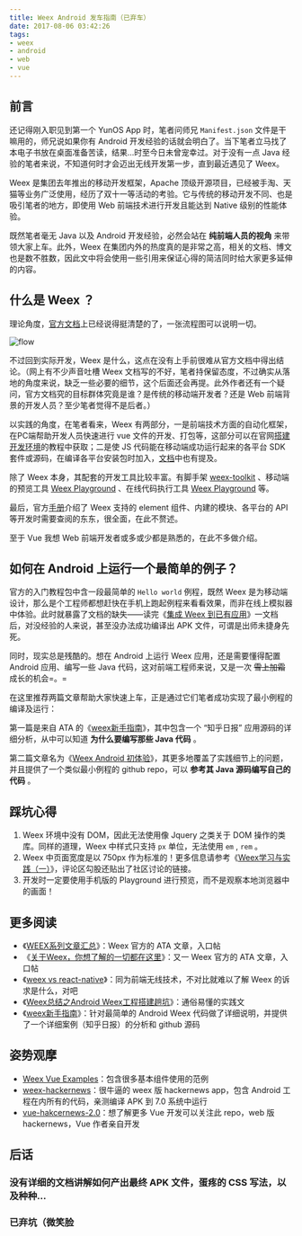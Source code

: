 ```yaml
---
title: Weex Android 发车指南（已弃车）
date: 2017-08-06 03:42:26
tags:
- weex
- android
- web
- vue
---
```


## 前言

还记得刚入职见到第一个 YunOS App 时，笔者问师兄 `Manifest.json` 文件是干嘛用的，师兄说如果你有 Android 开发经验的话就会明白了。当下笔者立马找了本电子书放在桌面准备苦读，结果...时至今日未曾宠幸过。对于没有一点 Java 经验的笔者来说，不知道何时才会迈出无线开发第一步，直到最近遇见了 Weex。

Weex 是集团去年推出的移动开发框架，Apache 顶级开源项目，已经被手淘、天猫等业务广泛使用，经历了双十一等活动的考验。它与传统的移动开发不同、也是吸引笔者的地方，即使用 Web 前端技术进行开发且能达到 Native 级别的性能体验。

既然笔者毫无 Java 以及 Android 开发经验，必然会站在 **纯前端人员的视角** 来带领大家上车。此外，Weex 在集团内外的热度真的是非常之高，相关的文档、博文也是数不胜数，因此文中将会使用一些引用来保证心得的简洁同时给大家更多延伸的内容。



## 什么是 Weex ？

理论角度，[官方文档](http://weex.apache.org/cn/guide/intro/how-it-works.html)上已经说得挺清楚的了，一张流程图可以说明一切。

![flow](http://weex.apache.org/cn/guide/images/flow.png)



不过回到实际开发，Weex 是什么，这点在没有上手前很难从官方文档中得出结论。（网上有不少声音吐槽 Weex 文档写的不好，笔者持保留态度，不过确实从落地的角度来说，缺乏一些必要的细节，这个后面还会再提。此外作者还有一个疑问，官方文档究的目标群体究竟是谁？是传统的移动端开发者？还是 Web 前端背景的开发人员？至少笔者觉得不是后者。）

以实践的角度，在笔者看来，Weex 有两部分，一是前端技术方面的自动化框架，在PC端帮助开发人员快速进行 vue 文件的开发、打包等，这部分可以在官网[搭建开发环境](http://weex.apache.org/cn/guide/set-up-env.html)的教程中获取；二是使 JS 代码能在移动端成功运行起来的各平台 SDK 套件或源码，在编译各平台安装包时加入，[文档](http://weex.apache.org/cn/guide/integrate-to-your-app.html)中也有提及。

除了 Weex 本身，其配套的开发工具比较丰富。有脚手架 [weex-toolkit](http://weex.apache.org/cn/guide/tools/toolkit.html) 、移动端的预览工具 [Weex Playground](http://weex.apache.org/cn/playground.html) 、在线代码执行工具 [Weex Playground](http://dotwe.org/vue) 等。

最后，官方[手册](http://weex.apache.org/cn/references/)介绍了 Weex 支持的 element 组件、内建的模块、各平台的 API 等开发时需要查阅的东东，很全面，在此不赘述。

至于 Vue 我想 Web 前端开发者或多或少都是熟悉的，在此不多做介绍。



## 如何在 Android 上运行一个最简单的例子？

官方的入门教程包中含一段最简单的 `Hello world` 例程，既然 Weex 是为移动端设计，那么是个工程师都想赶快在手机上跑起例程来看看效果，而非在线上模拟器中体验。此时就暴露了文档的缺失——读完《[集成 Weex 到已有应用](https://weex.incubator.apache.org/cn/guide/integrate-to-your-app.html)》一文档后，对没经验的人来说，甚至没办法成功编译出 APK 文件，可谓是出师未捷身先死。

同时，现实总是残酷的。想在 Android 上运行 Weex 应用，还是需要懂得配置 Android 应用、编写一些 Java 代码，这对前端工程师来说，又是一次 ~~雪上加霜~~ 成长的机会=。=

在这里推荐两篇文章帮助大家快速上车，正是通过它们笔者成功实现了最小例程的编译及运行：

第一篇是来自 ATA 的《[weex新手指南](https://www.atatech.org/articles/57091)》，其中包含一个 “知乎日报” 应用源码的详细分析，从中可以知道 **为什么要编写那些 Java 代码** 。

第二篇文章名为《[Weex Android 初体验](http://blog.csdn.net/mengzuixilou/article/details/52690960)》，其更多地覆盖了实践细节上的问题，并且提供了一个类似最小例程的 github repo，可以 **参考其 Java 源码编写自己的代码** 。



## 踩坑心得

1. Weex 环境中没有 DOM，因此无法使用像 Jquery 之类关于 DOM 操作的类库。同样的道理，Weex 中样式只支持 `px` 单位，无法使用 `em` , `rem` 。
2. Weex 中页面宽度是以 750px 作为标准的！更多信息请参考《[Weex学习与实践（一）](http://coderyi.com/posts/weex1/)》，评论区勾股还贴出了社区讨论的链接。
3. 开发时一定要使用手机版的 Playground 进行预览，而不是观察本地浏览器中的画面！


## 更多阅读

- 《[WEEX系列文章汇总](https://www.atatech.org/articles/65406)》：Weex 官方的 ATA 文章，入口帖
- 《[关于Weex，你想了解的一切都在这里](https://www.atatech.org/articles/58474)》：又一 Weex 官方的 ATA 文章，入口帖
- 《[weex vs react-native](https://yq.aliyun.com/articles/57996)》：同为前端无线技术，不对比就难以了解 Weex 的诉求是什么，对吧
- 《[Weex总结之Android Weex工程搭建趟坑](https://www.atatech.org/articles/58910)》：通俗易懂的实践文
- 《[weex新手指南](https://www.atatech.org/articles/57091)》：针对最简单的 Android Weex 代码做了详细说明，并提供了一个详细案例（知乎日报）的分析和 github 源码



## 姿势观摩

- [Weex Vue Examples](https://github.com/Hanks10100/weex-vue-examples)：包含很多基本组件使用的范例
- [weex-hackernews](https://github.com/weexteam/weex-hackernews)：很牛逼的 weex 版 hackernews app，包含 Android 工程在内所有的代码，亲测编译 APK 到 7.0 系统中运行
- [vue-hakcernews-2.0](https://github.com/vuejs/vue-hackernews-2.0)：想了解更多 Vue 开发可以关注此 repo，web 版 hackernews，Vue 作者亲自开发

## 后话

### 没有详细的文档讲解如何产出最终 APK 文件，蛋疼的 CSS 写法，以及种种...
### 已弃坑（微笑脸
